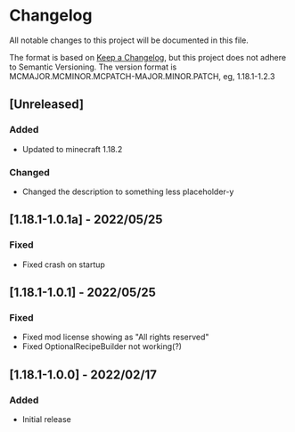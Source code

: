 # Changelog
All notable changes to this project will be documented in this file.

The format is based on [Keep a Changelog](https://keepachangelog.com/en/1.0.0/),
but this project does not adhere to Semantic Versioning.
The version format is MCMAJOR.MCMINOR.MCPATCH-MAJOR.MINOR.PATCH, eg, 1.18.1-1.2.3

## [Unreleased]
### Added
- Updated to minecraft 1.18.2

### Changed
- Changed the description to something less placeholder-y

## [1.18.1-1.0.1a] - 2022/05/25
### Fixed
- Fixed crash on startup

## [1.18.1-1.0.1] - 2022/05/25
### Fixed
- Fixed mod license showing as "All rights reserved"
- Fixed OptionalRecipeBuilder not working(?)

## [1.18.1-1.0.0] - 2022/02/17
### Added
- Initial release